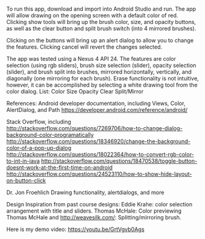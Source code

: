 To run this app, download and import into Android Studio and run.  The app will allow drawing on the opening screen with a default color of red.
Clicking show tools will bring up the brush color, size, and opacity buttons,
as well as the clear button and split brush switch (into 4 mirrored brushes).

Clicking on the buttons will bring up an alert dialog to allow you to change the features.
Clicking cancel will revert the changes selected.

The app was tested using a Nexus 4 API 24.
The features are color selection (using rgb sliders), brush size selection (slider), opacity selection (slider),
and brush split into brushes, mirrored horizontally, vertically, and diagonally (one mirroring for each brush).  Erase functionality is not intuitive, however, it can be accomplished by selecting a white drawing tool from the color dialog.
List:
  Color
  Size
  Opacity
  Clear
  Split/Mirror

References:
Android developer documentation, including Views, Color, AlertDialog, and Path
https://developer.android.com/reference/android/

Stack Overflow, including
http://stackoverflow.com/questions/7269706/how-to-change-dialog-background-color-programatically
http://stackoverflow.com/questions/18346920/change-the-background-color-of-a-pop-up-dialog
http://stackoverflow.com/questions/18022364/how-to-convert-rgb-color-to-int-in-java
http://stackoverflow.com/questions/18470538/toggle-button-doesnt-work-at-the-first-time-on-android
http://stackoverflow.com/questions/24523110/how-to-show-hide-layout-on-button-click

Dr. Jon Froehlich
Drawing functionality, alertdialogs, and more

Design Inspiration from past course designs:
Eddie Krahe: color selection arrangement with title and sliders.
Thomas McHale: Color previewing
Thomas McHale and http://weavesilk.com/: Splitting/mirroring brush.

Here is my demo video: https://youtu.be/GrtVgvb0Ags
